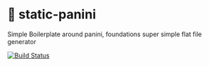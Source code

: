 # 🐒 static-panini

Simple Boilerplate around panini, foundations super simple flat file generator

[![Build Status](https://travis-ci.org/joxx/static-panini.svg?branch=master)](https://travis-ci.org/joxx/static-panini)